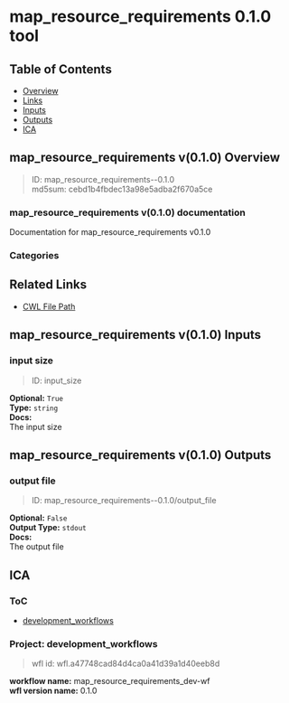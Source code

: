 
map_resource_requirements 0.1.0 tool
====================================

## Table of Contents
  
- [Overview](#map_resource_requirements-v010-overview)  
- [Links](#related-links)  
- [Inputs](#map_resource_requirements-v010-inputs)  
- [Outputs](#map_resource_requirements-v010-outputs)  
- [ICA](#ica)  


## map_resource_requirements v(0.1.0) Overview



  
> ID: map_resource_requirements--0.1.0  
> md5sum: cebd1b4fbdec13a98e5adba2f670a5ce

### map_resource_requirements v(0.1.0) documentation
  
Documentation for map_resource_requirements v0.1.0

### Categories
  


## Related Links
  
- [CWL File Path](../../../../../../tools/map_resource_requirements/0.1.0/map_resource_requirements__0.1.0.cwl)  

  


## map_resource_requirements v(0.1.0) Inputs

### input size



  
> ID: input_size
  
**Optional:** `True`  
**Type:** `string`  
**Docs:**  
The input size

  


## map_resource_requirements v(0.1.0) Outputs

### output file



  
> ID: map_resource_requirements--0.1.0/output_file  

  
**Optional:** `False`  
**Output Type:** `stdout`  
**Docs:**  
The output file
  

  


## ICA

### ToC
  
- [development_workflows](#project-development_workflows)  


### Project: development_workflows


> wfl id: wfl.a47748cad84d4ca0a41d39a1d40eeb8d  

  
**workflow name:** map_resource_requirements_dev-wf  
**wfl version name:** 0.1.0  

  


